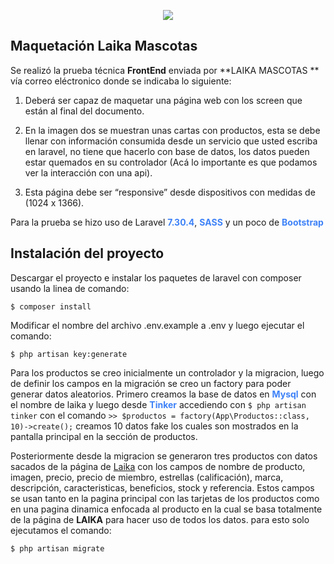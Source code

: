 <p align="center">
  <img src="https://laika.com.co/assets/LAIKA.png" />
</p>

## Maquetación Laika Mascotas

Se realizó la prueba técnica **FrontEnd** enviada por **LAIKA MASCOTAS ** vía correo eléctronico donde se indicaba lo siguiente:

1. Deberá ser capaz de maquetar una página web con los screen que están al final del documento.

2. En la imagen dos se muestran unas cartas con productos, esta se debe llenar con información consumida desde un servicio que usted escriba en laravel, no tiene que hacerlo con base de datos, los datos pueden estar quemados en su controlador (Acá lo importante es que podamos ver la interacción con una api).

3. Esta página debe ser “responsive” desde dispositivos con medidas de (1024 x 1366).

Para la prueba se hizo uso de Laravel  <span style="color:#3e82f7;">**7.30.4**</span>, <span style="color:#3e82f7">**SASS**</span> y un poco de <span style="color:#3e82f7"> **Bootstrap**</span>

## Instalación del proyecto

Descargar el proyecto e instalar los paquetes de laravel con composer usando la linea de comando:

`$ composer install`

Modificar el nombre del archivo .env.example a .env y luego ejecutar el comando:

`$ php artisan key:generate`

Para los productos se creo inicialmente un controlador y la migracion, luego de definir los campos en la migración se creo un factory para poder generar datos aleatorios. Primero creamos la base de datos en <span style="color:#3e82f7">**Mysql**</span> con el nombre de laika y luego desde <span style="color:#3e82f7">**Tinker**</span> accediendo con `$ php artisan tinker` con el comando `>> $productos = factory(App\Productos::class, 10)->create();` creamos 10 datos fake los cuales son mostrados en la pantalla principal en la sección de productos.

Posteriormente desde la migracion se generaron tres productos con datos sacados de la página de [Laika](http:/https://laika.com.co/city/bog/cat/ "Laika") con los campos de nombre de producto, imagen, precio, precio de miembro, estrellas (calificación), marca, descripción, caracteristicas, beneficios, stock y referencia. Estos campos se usan tanto en la pagina principal con las tarjetas de los productos como en una pagina dinamica enfocada al producto en la cual se basa totalmente de la página de **LAIKA** para hacer uso de todos los datos. para esto solo ejecutamos el comando: 

`$ php artisan migrate	`

